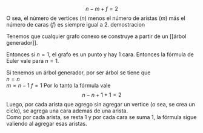 
$$
n - m + f = 2
$$
O sea, el número de vertices ($n$) menos el número de aristas ($m$) más el número de caras ($f$) es siempre igual a 2.
 demostracion

Tenemos que cualquier grafo conexo se construye a partir de un [[árbol generador]].

Entonces si $n = 1$, el grafo es un punto y hay 1 cara. Entonces la fórmula de Euler vale para $n=1$.

Si tenemos un árbol generador, por ser árbol se tiene que  
$n=n$  
$m= n-1$
$f = 1$
Por lo tanto la fórmula vale
$$n-n+1+1=2$$
Luego, por cada arista que agrego sin agregar un vertice (o sea, se crea un ciclo), se agrega una cara ademas de una arista.  
Como por cada arista, se resta 1 y por cada cara se suma 1, la fórmula sigue valiendo al agregar esas aristas.
